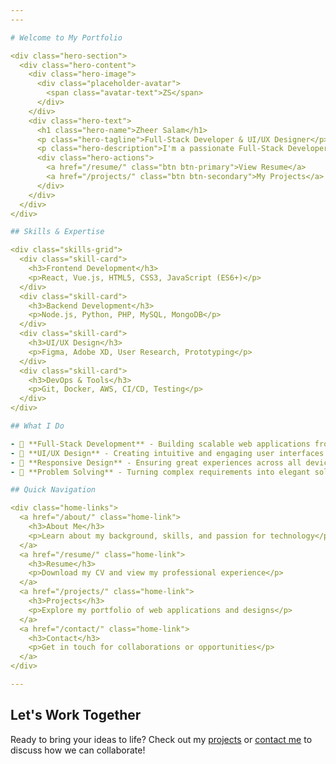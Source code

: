 ```yaml
---
---

# Welcome to My Portfolio

<div class="hero-section">
  <div class="hero-content">
    <div class="hero-image">
      <div class="placeholder-avatar">
        <span class="avatar-text">ZS</span>
      </div>
    </div>
    <div class="hero-text">
      <h1 class="hero-name">Zheer Salam</h1>
      <p class="hero-tagline">Full-Stack Developer & UI/UX Designer</p>
      <p class="hero-description">I'm a passionate Full-Stack Developer and UI/UX Designer with expertise in modern web technologies. I create beautiful, functional, and user-centered digital experiences.</p>
      <div class="hero-actions">
        <a href="/resume/" class="btn btn-primary">View Resume</a>
        <a href="/projects/" class="btn btn-secondary">My Projects</a>
      </div>
    </div>
  </div>
</div>

## Skills & Expertise

<div class="skills-grid">
  <div class="skill-card">
    <h3>Frontend Development</h3>
    <p>React, Vue.js, HTML5, CSS3, JavaScript (ES6+)</p>
  </div>
  <div class="skill-card">
    <h3>Backend Development</h3>
    <p>Node.js, Python, PHP, MySQL, MongoDB</p>
  </div>
  <div class="skill-card">
    <h3>UI/UX Design</h3>
    <p>Figma, Adobe XD, User Research, Prototyping</p>
  </div>
  <div class="skill-card">
    <h3>DevOps & Tools</h3>
    <p>Git, Docker, AWS, CI/CD, Testing</p>
  </div>
</div>

## What I Do

- 🚀 **Full-Stack Development** - Building scalable web applications from frontend to backend
- 🎨 **UI/UX Design** - Creating intuitive and engaging user interfaces
- 📱 **Responsive Design** - Ensuring great experiences across all devices
- 🔧 **Problem Solving** - Turning complex requirements into elegant solutions

## Quick Navigation

<div class="home-links">
  <a href="/about/" class="home-link">
    <h3>About Me</h3>
    <p>Learn about my background, skills, and passion for technology</p>
  </a>
  <a href="/resume/" class="home-link">
    <h3>Resume</h3>
    <p>Download my CV and view my professional experience</p>
  </a>
  <a href="/projects/" class="home-link">
    <h3>Projects</h3>
    <p>Explore my portfolio of web applications and designs</p>
  </a>
  <a href="/contact/" class="home-link">
    <h3>Contact</h3>
    <p>Get in touch for collaborations or opportunities</p>
  </a>
</div>

---
```


## Let's Work Together

Ready to bring your ideas to life? Check out my [projects](/projects/) or [contact me](/contact/) to discuss how we can collaborate!